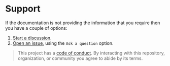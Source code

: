 # Support

If the documentation is not providing the information that you require then you have a couple of options:

1. [Start a discussion](https://github.com/TGWolf/TGWolf/discussions).
1. [Open an issue](https://github.com/TGWolf/TGWolf/issues), using the `Ask a question` option.

> This project has a [code of conduct](CODE_OF_CONDUCT.md). By interacting with this repository, organization, or community you agree to abide by its terms.
